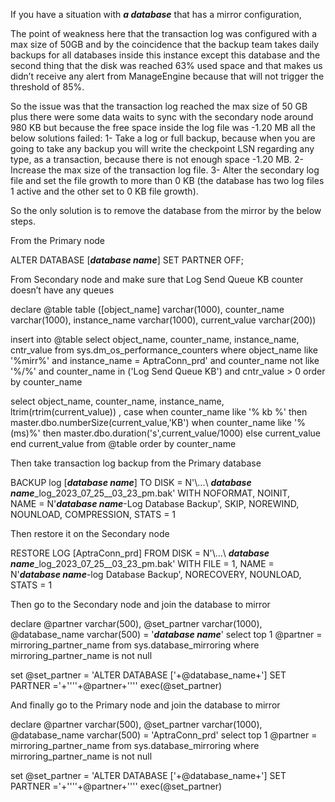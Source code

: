 If you have a situation with ***a database***  that has a mirror configuration, 

The point of weakness here that the transaction log was configured with a max size of 50GB and by the coincidence that the backup team takes daily backups for all databases inside this instance except this database and the second thing that the disk was reached 63% used space and that makes us didn’t receive any alert from ManageEngine because that will not trigger the threshold of 85%.

So the issue was that the transaction log reached the max size of 50 GB plus there were some data waits to sync with the secondary node around 980 KB but because the free space inside the log file was -1.20 MB all the below solutions failed:
1-	Take a log or full backup, because when you are going to take any backup you will write the checkpoint LSN regarding any type, as a transaction, because there is not enough space -1.20 MB.
2-	Increase the max size of the transaction log file.
3-	Alter the secondary log file and set the file growth to more than 0 KB (the database has two log files 1 active and the other set to 0 KB file growth).

So the only solution is to remove the database from the mirror by the below steps.

From the Primary node

ALTER DATABASE [***database name***] SET PARTNER OFF;

From Secondary node and make sure that Log Send Queue KB counter doesn’t have any queues

declare @table table ([object_name] varchar(1000), counter_name varchar(1000), instance_name varchar(1000), current_value varchar(200))

insert into @table
select object_name, counter_name, instance_name, cntr_value
from sys.dm_os_performance_counters
where object_name like '%mirr%'
and instance_name = AptraConn_prd'
and counter_name not like '%/%'
and counter_name in ('Log Send Queue KB')
and cntr_value > 0 
order by counter_name

select 
object_name, counter_name, instance_name, ltrim(rtrim(current_value)) , case 
when counter_name like '% kb %' then master.dbo.numberSize(current_value,'KB')
when counter_name like '%(ms)%' then master.dbo.duration('s',current_value/1000) 
else 
current_value
end current_value
from @table
order by counter_name

Then take transaction log backup from the Primary database

BACKUP log [***database name***] TO  DISK = N'\\...\ ***database name***_log_2023_07_25__03_23_pm.bak' WITH NOFORMAT, NOINIT,  
NAME = N'***database name***-Log Database Backup', SKIP, NOREWIND, NOUNLOAD, COMPRESSION, STATS = 1

Then restore it on the Secondary node

RESTORE LOG [AptraConn_prd]
FROM DISK = N'\\...\ ***database name***_log_2023_07_25__03_23_pm.bak'
WITH FILE = 1,
NAME = N'***database name***-log Database Backup', NORECOVERY, NOUNLOAD, STATS = 1

Then go to the Secondary node and join the database to mirror

declare @partner varchar(500), @set_partner varchar(1000), @database_name varchar(500) = '***database name***'
select top 1 @partner = mirroring_partner_name 
from sys.database_mirroring
where mirroring_partner_name is not null

set @set_partner = 'ALTER DATABASE ['+@database_name+'] SET PARTNER ='+''''+@partner+''''
exec(@set_partner)

And finally go to the Primary node and join the database to mirror

declare @partner varchar(500), @set_partner varchar(1000), @database_name varchar(500) = 'AptraConn_prd'
select top 1 @partner = mirroring_partner_name 
from sys.database_mirroring
where mirroring_partner_name is not null

set @set_partner = 'ALTER DATABASE ['+@database_name+'] SET PARTNER ='+''''+@partner+''''
exec(@set_partner)


